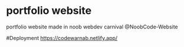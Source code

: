# portfolio website
portfolio website made in noob webdev carnival  @NoobCode-Website

#Deployment 
https://codewarnab.netlify.app/

